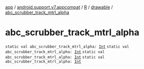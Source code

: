 [app](../../../index.md) / [android.support.v7.appcompat](../../index.md) / [R](../index.md) / [drawable](index.md) / [abc_scrubber_track_mtrl_alpha](.)

# abc_scrubber_track_mtrl_alpha

`static val abc_scrubber_track_mtrl_alpha: `[`Int`](https://kotlinlang.org/api/latest/jvm/stdlib/kotlin/-int/index.html)
`static val abc_scrubber_track_mtrl_alpha: `[`Int`](https://kotlinlang.org/api/latest/jvm/stdlib/kotlin/-int/index.html)
`static val abc_scrubber_track_mtrl_alpha: `[`Int`](https://kotlinlang.org/api/latest/jvm/stdlib/kotlin/-int/index.html)
`static val abc_scrubber_track_mtrl_alpha: `[`Int`](https://kotlinlang.org/api/latest/jvm/stdlib/kotlin/-int/index.html)